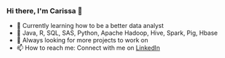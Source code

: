 ### Hi there, I'm Carissa 👋

- 🔭 Currently learning how to be a better data analyst
- 🌱 Java, R, SQL, SAS, Python, Apache Hadoop, Hive, Spark, Pig, Hbase
- 👯 Always looking for more projects to work on
- 📫 How to reach me: Connect with me on [LinkedIn](https://www.linkedin.com/in/hickscarissa/)
